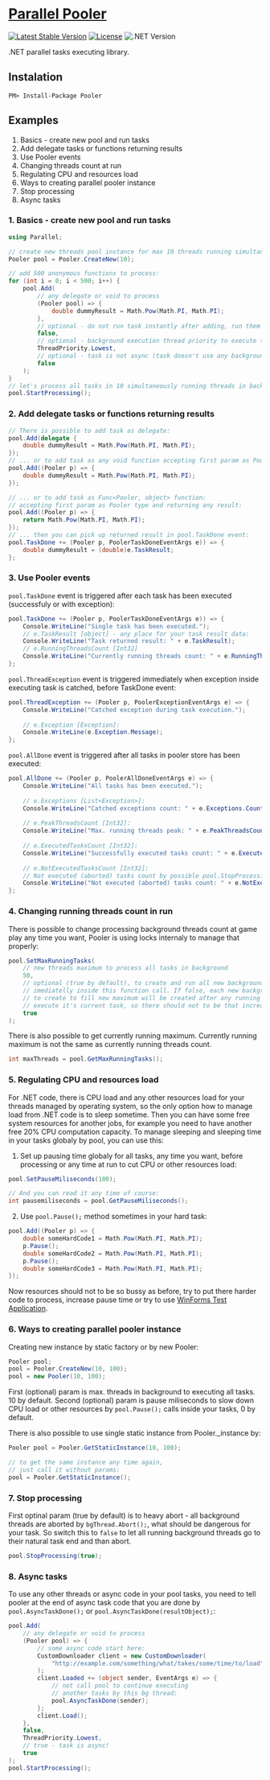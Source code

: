 # **[Parallel Pooler](https://www.nuget.org/packages/Pooler)**

[![Latest Stable Version](https://img.shields.io/badge/Stable-v1.1.2-brightgreen.svg?style=plastic)](https://github.com/tomFlidr/desharp/releases)
[![License](https://img.shields.io/badge/Licence-BSD-brightgreen.svg?style=plastic)](https://raw.githubusercontent.com/parallel-pooler/parallel-pooler/master/LICENSE)
![.NET Version](https://img.shields.io/badge/.NET->=4.0-brightgreen.svg?style=plastic)

.NET parallel tasks executing library.

## Instalation
```nuget
PM> Install-Package Pooler
```

## Examples
1. Basics - create new pool and run tasks
2. Add delegate tasks or functions returning results
3. Use Pooler events
4. Changing threads count at run
5. Regulating CPU and resources load
6. Ways to creating parallel pooler instance
7. Stop processing
8. Async tasks

### 1. Basics - create new pool and run tasks
```cs
using Parallel;

// create new threads pool instance for max 10 threads running simultaneously:
Pooler pool = Pooler.CreateNew(10);

// add 500 anonymous functions to process:
for (int i = 0; i < 500; i++) {
	pool.Add(
		// any delegate or void to process
		(Pooler pool) => {
			double dummyResult = Math.Pow(Math.PI, Math.PI);
		},
		// optional - do not run task instantly after adding, run them a few lines later together
		false,
		// optional - background execution thread priority to execute this task
		ThreadPriority.Lowest, 
		// optional - task is not async (task doesn't use any background threads inside)
		false
	);
}
// let's process all tasks in 10 simultaneously running threads in background:
pool.StartProcessing();
```

### 2. Add delegate tasks or functions returning results
```cs
// There is possible to add task as delegate:
pool.Add(delegate {
	double dummyResult = Math.Pow(Math.PI, Math.PI);
});
// ... or to add task as any void function accepting first param as Pooler type:
pool.Add((Pooler p) => {
	double dummyResult = Math.Pow(Math.PI, Math.PI);
});

// ... or to add task as Func<Pooler, object> function:
// accepting first param as Pooler type and returning any result:
pool.Add((Pooler p) => {
	return Math.Pow(Math.PI, Math.PI);
});
// ... then you can pick up returned result in pool.TaskDone event:
pool.TaskDone += (Pooler p, PoolerTaskDoneEventArgs e)) => {
	double dummyResult = (double)e.TaskResult;
};
```

### 3. Use Pooler events
`pool.TaskDone` event is triggered after each task has been executed (successfuly or with exception):
```cs
pool.TaskDone += (Pooler p, PoolerTaskDoneEventArgs e)) => {
	Console.WriteLine("Single task has been executed.");
	// e.TaskResult [object] - any place for your task result data:
	Console.WriteLine("Task returned result: " + e.TaskResult);
	// e.RunningThreadsCount [Int32]
	Console.WriteLine("Currently running threads count: " + e.RunningThreadsCount);
};
```
`pool.ThreadException` event is triggered immediately when exception inside executing task is catched, before TaskDone event:
```cs
pool.ThreadException += (Pooler p, PoolerExceptionEventArgs e) => {
	Console.WriteLine("Catched exception during task execution.");
	
	// e.Exception [Exception]:
	Console.WriteLine(e.Exception.Message);
};
```
`pool.AllDone` event is triggered after all tasks in pooler store has been executed:
```cs
pool.AllDone += (Pooler p, PoolerAllDoneEventArgs e) => {
	Console.WriteLine("All tasks has been executed.");	
	
	// e.Exceptions [List<Exception>]:
	Console.WriteLine("Catched exceptions count: " + e.Exceptions.Count);
	
	// e.PeakThreadsCount [Int32]:
	Console.WriteLine("Max. running threads peak: " + e.PeakThreadsCount);
	
	// e.ExecutedTasksCount [Int32]:
	Console.WriteLine("Successfully executed tasks count: " + e.ExecutedTasksCount);
	
	// e.NotExecutedTasksCount [Int32]:
	// Not executed (aborted) tasks count by possible pool.StopProcessing(); call:
	Console.WriteLine("Not executed (aborted) tasks count: " + e.NotExecutedTasksCount);
};
```

### 4. Changing running threads count in run
There is possible to change processing background threads count at game play any time you want, Pooler is using locks internaly to manage that properly:
```cs
pool.SetMaxRunningTasks(
	// new threads maximum to process all tasks in background
	50,
	// optional (true by default), to create and run all new background threads 
	// imediatelly inside this function call. If false, each new background thread 
	// to create to fill new maximum will be created after any running thread process 
	// execute it's current task, so there should not to be that increasing heap..
	true
);
```
There is also possible to get currently running maximum. Currently running maximum is not the same as currently running threads count.
```cs
int maxThreads = pool.GetMaxRunningTasks();
```

### 5. Regulating CPU and resources load
For .NET code, there is CPU load and any other resources load for your threads managed by operating system, so the only option how to manage load from .NET code is to sleep sometime. Then you can have some free system resources for another jobs, for example you need to have another free 20% CPU computation capacity. To manage sleeping and sleeping time in your tasks globaly by pool, you can use this:

1. Set up pausing time globaly for all tasks, any time you want, before processing or any time at run to cut CPU or other resources load:
```cs
pool.SetPauseMiliseconds(100);

// And you can read it any time of course:
int pausemiliseconds = pool.GetPauseMiliseconds();
```

2. Use `pool.Pause();` method sometimes in your hard task:
```cs
pool.Add((Pooler p) => {
	double someHardCode1 = Math.Pow(Math.PI, Math.PI);
	p.Pause();
	double someHardCode2 = Math.Pow(Math.PI, Math.PI);
	p.Pause();
	double someHardCode3 = Math.Pow(Math.PI, Math.PI);
});
```
Now resources should not to be so bussy as before, try to put there harder code to process, increase pause time or try to use [WinForms Test Application](https://github.com/parallel-pooler/winforms-application-test).

### 6. Ways to creating parallel pooler instance

Creating new instance by static factory or by new Pooler:
```cs
Pooler pool;
pool = Pooler.CreateNew(10, 100);
pool = new Pooler(10, 100);
```
First (optional) param is max. threads in background to executing all tasks. 10 by default.
Second (optional) param is pause miliseconds to slow down CPU load or other resources by `pool.Pause();` calls inside your tasks, 0 by default.

There is also possible to use single static instance from Pooler._instance by:
```cs
Pooler pool = Pooler.GetStaticInstance(10, 100);

// to get the same instance any time again, 
// just call it without params:
pool = Pooler.GetStaticInstance();

```

### 7. Stop processing
First optinal param (true by default) is to heavy abort - all background threads are aborted by `bgThread.Abort();`, what should be dangerous for your task. So switch this to `false` to let all running background threads go to their natural task end and than abort.
```cs
pool.StopProcessing(true);
```

### 8. Async tasks
To use any other threads or async code in your pool tasks, you need to tell pooler at the end of async task code that you are done by `pool.AsyncTaskDone();` or `pool.AsyncTaskDone(resultObject);`:
```cs
pool.Add(
	// any delegate or void to process
	(Pooler pool) => {
		// some async code start here:
		CustomDownloader client = new CustomDownloader(
			"http://example.com/something/what/takes/some/time/to/load"
		);
		client.Loaded += (object sender, EventArgs e) => {
			// not call pool to continue executing 
			// another tasks by this bg thread:
			pool.AsyncTaskDone(sender);
		};
		client.Load();
	},
	false,
	ThreadPriority.Lowest, 
	// true - task is async!
	true
);
pool.StartProcessing();
```
